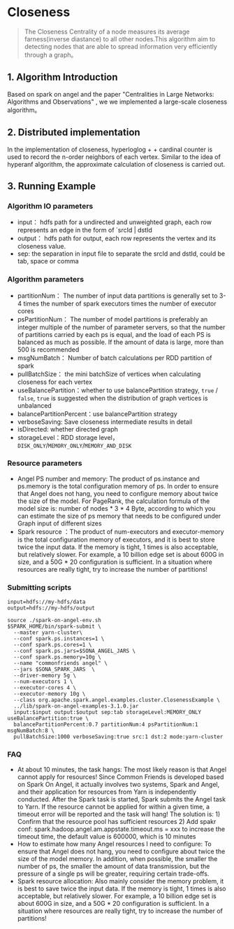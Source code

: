# Closeness

>The Closeness Centrality of a node measures its average farness(inverse diastance) to all other nodes.This algorithm aim to detecting nodes that are able to spread information very efficiently through a graph。

## 1. Algorithm Introduction

Based on spark on angel and the paper "Centralities in Large Networks: Algorithms and Observations" , we we implemented a large-scale closeness algorithm。

## 2. Distributed implementation

In the implementation of closeness, hyperloglog + + cardinal counter is used to record the n-order neighbors of each vertex. Similar to the idea of hyperanf algorithm, the approximate calculation of closeness is carried out.

## 3. Running Example

### Algorithm IO parameters

  - input： hdfs path for a undirected and unweighted graph, each row represents an edge in the form of `srcId | dstId
  - output： hdfs path for output, each row represents the vertex and its closeness value.
  - sep:  the separation in input file to separate the srcId and dstId, could be tab, space or comma
### Algorithm parameters

  - partitionNum： The number of input data partitions is generally set to 3-4 times the number of spark executors times the number of executor cores
  - psPartitionNum：  The number of model partitions is preferably an integer multiple of the number of parameter servers, so that the number of partitions carried by each ps is equal, and the load of each PS is balanced as much as possible. If the amount of data is large, more than 500 is recommended
  - msgNumBatch： Number of batch calculations per RDD partition of spark
  - pullBatchSize：  the mini batchSize of vertices when calculating closeness for each vertex
  - useBalancePartition：whether to use balancePartition strategy, `true` / `false`, `true` is suggested when the distribution of graph vertices is unbalanced
  - balancePartitionPercent：use balancePartition strategy 
  - verboseSaving: Save closeness intermediate results in detail
  - isDirected: whether directed graph
  - storageLevel：RDD storage level，`DISK_ONLY`/`MEMORY_ONLY`/`MEMORY_AND_DISK`

### Resource parameters

- Angel PS number and memory: The product of ps.instance and ps.memory is the total configuration memory of ps. In order to ensure that Angel does not hang, you need to configure memory about twice the size of the model. For PageRank, the calculation formula of the model size is: number of nodes * 3 * 4 Byte, according to which you can estimate the size of ps memory that needs to be configured under Graph input of different sizes
- Spark resource ：The product of num-executors and executor-memory is the total configuration memory of executors, and it is best to store twice the input data. If the memory is tight, 1 times is also acceptable, but relatively slower. For example, a 10 billion edge set is about 600G in size, and a 50G * 20 configuration is sufficient. In a situation where resources are really tight, try to increase the number of partitions!

### Submitting scripts

```
input=hdfs://my-hdfs/data
output=hdfs://my-hdfs/output

source ./spark-on-angel-env.sh
$SPARK_HOME/bin/spark-submit \
  --master yarn-cluster\
  --conf spark.ps.instances=1 \
  --conf spark.ps.cores=1 \
  --conf spark.ps.jars=$SONA_ANGEL_JARS \
  --conf spark.ps.memory=10g \
  --name "commonfriends angel" \
  --jars $SONA_SPARK_JARS  \
  --driver-memory 5g \
  --num-executors 1 \
  --executor-cores 4 \
  --executor-memory 10g \
  --class org.apache.spark.angel.examples.cluster.ClosenessExample \
  ../lib/spark-on-angel-examples-3.1.0.jar
  input:$input output:$output sep:tab storageLevel:MEMORY_ONLY useBalancePartition:true \
  balancePartitionPercent:0.7 partitionNum:4 psPartitionNum:1 msgNumBatch:8 \   
  pullBatchSize:1000 verboseSaving:true src:1 dst:2 mode:yarn-cluster
```



### FAQ

- At about 10 minutes, the task hangs: The most likely reason is that Angel cannot apply for resources! Since Common Friends is developed based on Spark On Angel, it actually involves two systems, Spark and Angel, and their application for resources from Yarn is independently conducted. After the Spark task is started, Spark submits the Angel task to Yarn. If the resource cannot be applied for within a given time, a timeout error will be reported and the task will hang! The solution is: 1) Confirm that the resource pool has sufficient resources 2) Add spakr conf: spark.hadoop.angel.am.appstate.timeout.ms = xxx to increase the timeout time, the default value is 600000, which is 10 minutes
- How to estimate how many Angel resources I need to configure: To ensure that Angel does not hang, you need to configure about twice the size of the model memory. In addition, when possible, the smaller the number of ps, the smaller the amount of data transmission, but the pressure of a single ps will be greater, requiring certain trade-offs.
- Spark resource allocation: Also mainly consider the memory problem, it is best to save twice the input data. If the memory is tight, 1 times is also acceptable, but relatively slower. For example, a 10 billion edge set is about 600G in size, and a 50G * 20 configuration is sufficient. In a situation where resources are really tight, try to increase the number of partitions!
